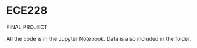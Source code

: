 # ECE228
FINAL PROJECT

All the code is in the Jupyter Notebook. Data is also included in the folder.
